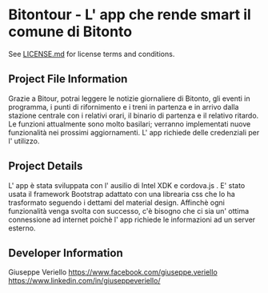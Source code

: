 Bitontour - L' app che rende smart il comune di Bitonto
========================================================

See [LICENSE.md](<LICENSE.md>) for license terms and conditions.

Project File Information
------------------------

Grazie a Bitour, potrai leggere le notizie giornaliere di Bitonto, gli eventi in programma, i punti di rifornimento
e i treni in partenza e in arrivo dalla stazione centrale con i relativi orari, il binario di partenza e il relativo ritardo.
Le funzioni attualmente sono molto basilari; verranno implementati nuove funzionalità nei prossimi aggiornamenti.
L' app richiede delle credenziali per l' utilizzo.

Project Details
---------------

L' app è stata sviluppata con l' ausilio di Intel XDK e cordova.js .
E' stato usata il framework Bootstrap adattato con una librearia css che lo ha trasformato
seguendo i dettami del material design.
Affinchè ogni funzionalità venga svolta con successo, c'è bisogno che ci sia
un' ottima connessione ad internet poichè l' app richiede le informazioni ad un server
esterno.

Developer Information
---------------------

Giuseppe Veriello
https://www.facebook.com/giuseppe.veriello
https://www.linkedin.com/in/giuseppeveriello/
